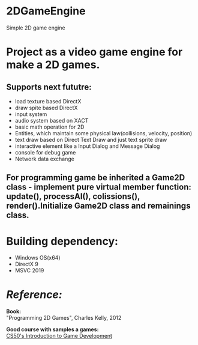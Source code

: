 # 2DGameEngine
Simple 2D game engine
# Project as a video game engine for make a 2D games. 
## Supports next fututre:
* load texture based DirectX
* draw spite based DirectX
* input system
* audio system based on XACT
* basic math operation for 2D
* Entities, which maintain some physical law(collisions, velocity, position)
* text draw based on Direct Text Draw and just text sprite draw
* interactive element like a Input Dialog and Message Dialog
* console for debug game
* Network data exchange
## For programming game be inherited a Game2D class - implement pure virtual member function: update(), processAI(), colissions(), render().Initialize Game2D class and remainings class.

# Building dependency:
* Windows OS(x64)
* DirectX 9
* MSVC 2019

# ***Reference:***
<p><b>Book:</b><br>"Programming 2D Games", Charles Kelly, 2012 </p>
<p><b>Good course with samples a games:</b><br><a href="https://www.edx.org/course/cs50s-introduction-to-game-development">CS50's Introduction to Game Development</a></p>
